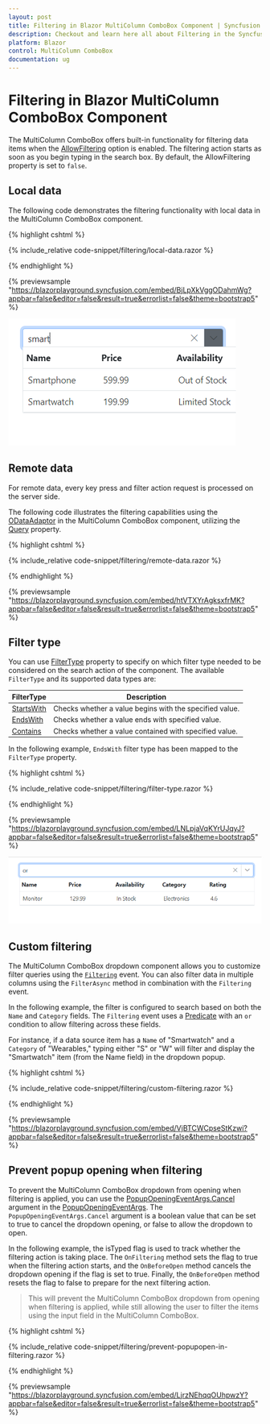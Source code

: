 ```yaml
---
layout: post
title: Filtering in Blazor MultiColumn ComboBox Component | Syncfusion
description: Checkout and learn here all about Filtering in the Syncfusion Blazor MultiColumn ComboBox component and much more.
platform: Blazor
control: MultiColumn ComboBox
documentation: ug
---
```


# Filtering in Blazor MultiColumn ComboBox Component

The MultiColumn ComboBox offers built-in functionality for filtering data items when the [AllowFiltering](https://help.syncfusion.com/cr/blazor/Syncfusion.Blazor.MultiColumnComboBox.SfMultiColumnComboBox-2.html#Syncfusion_Blazor_MultiColumnComboBox_SfMultiColumnComboBox_2_AllowFiltering) option is enabled. The filtering action starts as soon as you begin typing in the search box. By default, the AllowFiltering property is set to `false`.

## Local data

The following code demonstrates the filtering functionality with local data in the MultiColumn ComboBox component.

{% highlight cshtml %}

{% include_relative code-snippet/filtering/local-data.razor %}

{% endhighlight %}

{% previewsample "https://blazorplayground.syncfusion.com/embed/BjLpXkVggODahmWg?appbar=false&editor=false&result=true&errorlist=false&theme=bootstrap5" %}

![Blazor MultiColumn ComboBox with local data filtering](./images/filtering/blazor_combobox_local-data.png)

## Remote data

For remote data, every key press and filter action request is processed on the server side.

The following code illustrates the filtering capabilities using the [ODataAdaptor](https://blazor.syncfusion.com/documentation/data/adaptors#odata-adaptor) in the MultiColumn ComboBox component, utilizing the [Query](https://help.syncfusion.com/cr/blazor/Syncfusion.Blazor.Data.Query.html) property.

{% highlight cshtml %}

{% include_relative code-snippet/filtering/remote-data.razor %}

{% endhighlight %}

{% previewsample "https://blazorplayground.syncfusion.com/embed/htVTXYrAgksxfrMK?appbar=false&editor=false&result=true&errorlist=false&theme=bootstrap5" %}

## Filter type

You can use [FilterType](https://help.syncfusion.com/cr/blazor/Syncfusion.Blazor.MultiColumnComboBox.SfMultiColumnComboBox-2.html#Syncfusion_Blazor_MultiColumnComboBox_SfMultiColumnComboBox_2_FilterType) property to specify on which filter type needed to be considered on the search action of the component. The available `FilterType` and its supported data types are:

FilterType     | Description
------------ | -------------
  [StartsWith](https://help.syncfusion.com/cr/blazor/Syncfusion.Blazor.MultiColumnComboBox.FilterType.html#Syncfusion_Blazor_MultiColumnComboBox_FilterType_StartsWith)       | Checks whether a value begins with the specified value.
  [EndsWith](https://help.syncfusion.com/cr/blazor/Syncfusion.Blazor.MultiColumnComboBox.FilterType.html#Syncfusion_Blazor_MultiColumnComboBox_FilterType_EndsWith)     | Checks whether a value ends with specified value.
  [Contains](https://help.syncfusion.com/cr/blazor/Syncfusion.Blazor.MultiColumnComboBox.FilterType.html#Syncfusion_Blazor_MultiColumnComboBox_FilterType_Contains)      | Checks whether a value contained with specified value.

In the following example, `EndsWith` filter type has been mapped to the `FilterType` property.

{% highlight cshtml %}

{% include_relative code-snippet/filtering/filter-type.razor %}

{% endhighlight %}

{% previewsample "https://blazorplayground.syncfusion.com/embed/LNLpjaVqKYrUJqyJ?appbar=false&editor=false&result=true&errorlist=false&theme=bootstrap5" %}

![Blazor MultiColumn ComboBox with Filter Type](./images/filtering/blazor_combobox_filter-type.png)

<!-- ## Minimum filter length

When filtering list items, you can specify a character count limit to trigger a remote request and retrieve filtered data for the DropDownList. This can be achieved through manual validation using the [Filtering event arguments](https://help.syncfusion.com/cr/blazor/Syncfusion.Blazor.MultiColumnComboBox.FilteringEventArgs.html) within the [Filtering](https://help.syncfusion.com/cr/blazor/Syncfusion.Blazor.MultiColumnComboBox.SfMultiColumnComboBox-2.html#Syncfusion_Blazor_MultiColumnComboBox_SfMultiColumnComboBox_2_Filtering) event handler.

In the following example, the remote request does not fetch the search data until the search key contains three characters.

{% highlight cshtml %}

{% include_relative code-snippet/filtering/minimum-filter-length.razor %}

{% endhighlight %} -->

<!-- ## Multi column filtering

To enable multi-column support in the built-in Syncfusion Blazor theme files, simply add the `e-multi-column` class to the [CssClass]() property.

{% highlight cshtml %}

{% include_relative code-snippet/filtering/multi-column.razor %}

{% endhighlight %}


You can achieve multiple column(field) filtering by passing the List of [predicates](https://help.syncfusion.com/cr/blazor/Syncfusion.Blazor.Data.WhereFilter.html#Syncfusion_Blazor_Data_WhereFilter_predicates) to the [And](https://help.syncfusion.com/cr/blazor/Syncfusion.Blazor.Data.WhereFilter.html#Syncfusion_Blazor_Data_WhereFilter_And_Syncfusion_Blazor_Data_WhereFilter_) or [Or](https://help.syncfusion.com/cr/blazor/Syncfusion.Blazor.Data.WhereFilter.html#Syncfusion_Blazor_Data_WhereFilter_Or_Syncfusion_Blazor_Data_WhereFilter_) methods of [WhereFilters](https://help.syncfusion.com/cr/blazor/Syncfusion.Blazor.Data.WhereFilter.html#Syncfusion_Blazor_Data_WhereFilter__ctor).

{% highlight cshtml %}

{% include_relative code-snippet/filtering/multi-column-filtering.razor %}

{% endhighlight %}

<!-- ## Case sensitive filtering

The Data items can be filtered with or without case sensitivity using the [DataManager](https://help.syncfusion.com/cr/blazor/Syncfusion.Blazor.Data.SfDataManager.html). This can be done by passing the fourth optional parameter [IgnoreCase](https://help.syncfusion.com/cr/blazor/Syncfusion.Blazor.Data.WhereFilter.html#Syncfusion_Blazor_Data_WhereFilter_IgnoreCase) of the [Where clause](https://help.syncfusion.com/cr/blazor/Syncfusion.Blazor.Data.Query.html#Syncfusion_Blazor_Data_Query_Where_Syncfusion_Blazor_Data_WhereFilter_).

The following example shows how to perform case-sensitive filter.

{% highlight cshtml %}

{% include_relative code-snippet/filtering/case-sentitive.razor %}

{% endhighlight %} -->

## Custom filtering

The MultiColumn ComboBox dropdown component allows you to customize filter queries using the [`Filtering`](https://help.syncfusion.com/cr/blazor/Syncfusion.Blazor.MultiColumnComboBox.SfMultiColumnComboBox-2.html#Syncfusion_Blazor_MultiColumnComboBox_SfMultiColumnComboBox_2_Filtering) event. You can also filter data in multiple columns using the `FilterAsync` method in combination with the `Filtering` event.

In the following example, the filter is configured to search based on both the `Name` and `Category` fields. The `Filtering` event uses a [Predicate](https://help.syncfusion.com/cr/blazor/Syncfusion.Blazor.Data.WhereFilter.html#Syncfusion_Blazor_Data_WhereFilter_Condition) with an `or` condition to allow filtering across these fields.

For instance, if a data source item has a `Name` of "Smartwatch" and a `Category` of "Wearables," typing either "S" or "W" will filter and display the "Smartwatch" item (from the Name field) in the dropdown popup.

{% highlight cshtml %}

{% include_relative code-snippet/filtering/custom-filtering.razor %}

{% endhighlight %}

{% previewsample "https://blazorplayground.syncfusion.com/embed/VjBTCWCpseStKzwi?appbar=false&editor=false&result=true&errorlist=false&theme=bootstrap5" %}

## Prevent popup opening when filtering

To prevent the MultiColumn ComboBox dropdown from opening when filtering is applied, you can use the [PopupOpeningEventArgs.Cancel](https://help.syncfusion.com/cr/blazor/Syncfusion.Blazor.MultiColumnComboBox.PopupOpeningEventArgs.html#Syncfusion_Blazor_MultiColumnComboBox_PopupOpeningEventArgs_Cancel) argument in the [PopupOpeningEventArgs](hhttps://help.syncfusion.com/cr/blazor/Syncfusion.Blazor.MultiColumnComboBox.PopupOpeningEventArgs.html#properties). The `PopupOpeningEventArgs.Cancel` argument is a boolean value that can be set to true to cancel the dropdown opening, or false to allow the dropdown to open.

In the following example, the isTyped flag is used to track whether the filtering action is taking place. The `OnFiltering` method sets the flag to true when the filtering action starts, and the `OnBeforeOpen` method cancels the dropdown opening if the flag is set to true. Finally, the `OnBeforeOpen` method resets the flag to false to prepare for the next filtering action.

> This will prevent the MultiColumn ComboBox dropdown from opening when filtering is applied, while still allowing the user to filter the items using the input field in the MultiColumn ComboBox.

{% highlight cshtml %}

{% include_relative code-snippet/filtering/prevent-popupopen-in-filtering.razor %}

{% endhighlight %}

{% previewsample "https://blazorplayground.syncfusion.com/embed/LjrzNEhqqOUhpwzY?appbar=false&editor=false&result=true&errorlist=false&theme=bootstrap5" %}
